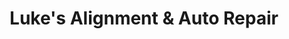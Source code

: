 ---
title: "Luke's Alignment & Auto Repair"
url: /chesterton/lukes-alignment-and-auto-repair/
shop: car repair
---